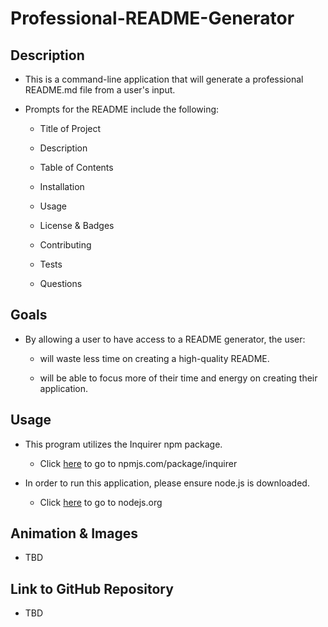 # Professional-README-Generator


## Description

* This is a command-line application that will generate a professional README.md file from a user's input.

* Prompts for the README include the following:

    * Title of Project

    * Description

    * Table of Contents

    * Installation

    * Usage

    * License & Badges

    * Contributing

    * Tests

    * Questions


## Goals

* By allowing a user to have access to a README generator, the user:

     * will waste less time on creating a high-quality README.

    * will be able to focus more of their time and energy on creating their application. 


## Usage

* This program utilizes the Inquirer npm package. 

    * Click [here](https://www.npmjs.com/package/inquirer) to go to npmjs.com/package/inquirer

* In order to run this application, please ensure node.js is downloaded. 

    * Click [here](https://nodejs.org/en/) to go to nodejs.org 


## Animation & Images

* TBD


## Link to GitHub Repository

* TBD

